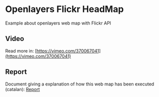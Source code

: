 # Openlayers Flickr HeadMap
Example about openlayers web map with Flickr API


## Video
Read more in: [https://vimeo.com/370067041](https://vimeo.com/370067041)


## Report
Document giving a explanation of how this web map has been executed (catalan):
[Report](https://github.com/magipamies/Ol_FlickrHeadMap_example/blob/master/Report.pdf)
